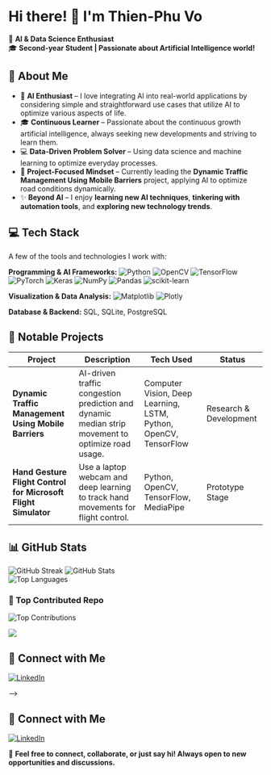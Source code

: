 # Hi there! 👋 I'm **Thien-Phu Vo** 

🚀 **AI & Data Science Enthusiast**  
🎓 **Second-year Student | Passionate about Artificial Intelligence world!**  


## 🔹 About Me  
- 🧠 **AI Enthusiast** – I love integrating AI into real-world applications by considering simple and straightforward use cases that utilize AI to optimize various aspects of life.  
- 🎓 **Continuous Learner** – Passionate about the continuous growth artificial intelligence, always seeking new developments and striving to learn them.  
- 💻 **Data-Driven Problem Solver** – Using data science and machine learning to optimize everyday processes.  
- 🚀 **Project-Focused Mindset** – Currently leading the **Dynamic Traffic Management Using Mobile Barriers** project, applying AI to optimize road conditions dynamically.  
- ✨ **Beyond AI** – I enjoy **learning new AI techniques**, **tinkering with automation tools**, and **exploring new technology trends**.  



## 💻 Tech Stack  
A few of the tools and technologies I work with:  

**Programming & AI Frameworks:** 
![Python](https://img.shields.io/badge/python-3670A0?style=for-the-badge&logo=python&logoColor=ffdd54) ![OpenCV](https://img.shields.io/badge/opencv-%23white.svg?style=for-the-badge&logo=opencv&logoColor=white) ![TensorFlow](https://img.shields.io/badge/TensorFlow-%23FF6F00.svg?style=for-the-badge&logo=TensorFlow&logoColor=white) ![PyTorch](https://img.shields.io/badge/PyTorch-%23EE4C2C.svg?style=for-the-badge&logo=PyTorch&logoColor=white) ![Keras](https://img.shields.io/badge/Keras-%23D00000.svg?style=for-the-badge&logo=Keras&logoColor=white) ![NumPy](https://img.shields.io/badge/numpy-%23013243.svg?style=for-the-badge&logo=numpy&logoColor=white) ![Pandas](https://img.shields.io/badge/pandas-%23150458.svg?style=for-the-badge&logo=pandas&logoColor=white) ![scikit-learn](https://img.shields.io/badge/scikit--learn-%23F7931E.svg?style=for-the-badge&logo=scikit-learn&logoColor=white)  

**Visualization & Data Analysis:** 
![Matplotlib](https://img.shields.io/badge/Matplotlib-%23ffffff.svg?style=for-the-badge&logo=Matplotlib&logoColor=black) ![Plotly](https://img.shields.io/badge/Plotly-%233F4F75.svg?style=for-the-badge&logo=plotly&logoColor=white)  

**Database & Backend:** SQL, SQLite, PostgreSQL  



## 📂 Notable Projects  

| Project | Description | Tech Used | Status |
|---------|------------|-----------|--------|
| **Dynamic Traffic Management Using Mobile Barriers** | AI-driven traffic congestion prediction and dynamic median strip movement to optimize road usage. | Computer Vision, Deep Learning, LSTM, Python, OpenCV, TensorFlow | Research & Development |
| **Hand Gesture Flight Control for Microsoft Flight Simulator** | Use a laptop webcam and deep learning to track hand movements for flight control. | Python, OpenCV, TensorFlow, MediaPipe | Prototype Stage |



## 📊 GitHub Stats  
![GitHub Streak](https://github-readme-streak-stats.herokuapp.com/?user=phuvo05&theme=dark&hide_border=false) ![GitHub Stats](https://github-readme-stats.vercel.app/api?username=phuvo05&theme=dark&hide_border=false&include_all_commits=true&count_private=true)    
![Top Languages](https://github-readme-stats.vercel.app/api/top-langs/?username=phuvo05&theme=dark&hide_border=false&layout=compact)  

### 💪 Top Contributed Repo  
![Top Contributions](https://github-contributor-stats.vercel.app/api?username=phuvo05&limit=5&theme=dark&combine_all_yearly_contributions=true)  

[![](https://visitcount.itsvg.in/api?id=phuvo05&icon=0&color=13)](https://visitcount.itsvg.in)  



## 🔹 Connect with Me  

[![LinkedIn](https://img.shields.io/badge/LinkedIn-%230077B5.svg?logo=linkedin&logoColor=white)](https://www.linkedin.com/in/phu-vo-3a36621ab/)  
<!-- [![Stack Overflow](https://img.shields.io/badge/-Stackoverflow-FE7A16?logo=stack-overflow&logoColor=white)](https://stackoverflow.com/users/25495769)  
<!-- [![YouTube](https://img.shields.io/badge/YouTube-%23FF0000.svg?logo=YouTube&logoColor=white)](https://youtube.com/@hei_isme)   -->
<!-- [![Instagram](https://img.shields.io/badge/Instagram-%23E4405F.svg?logo=Instagram&logoColor=white)](https://instagram.com/hei.isme)   --> -->




## 🔹 Connect with Me  

[![LinkedIn](https://img.shields.io/badge/LinkedIn-%230077B5.svg?logo=linkedin&logoColor=white)](https://www.linkedin.com/in/phu-vo-3a36621ab/)  
<!-- [![Stack Overflow](https://img.shields.io/badge/-Stackoverflow-FE7A16?logo=stack-overflow&logoColor=white)](https://stackoverflow.com/users/25495769)  
[![YouTube](https://img.shields.io/badge/YouTube-%23FF0000.svg?logo=YouTube&logoColor=white)](https://youtube.com/@hei_isme)  
[![Instagram](https://img.shields.io/badge/Instagram-%23E4405F.svg?logo=Instagram&logoColor=white)](https://instagram.com/hei.isme)   -->

📩 **Feel free to connect, collaborate, or just say hi! Always open to new opportunities and discussions.**  

